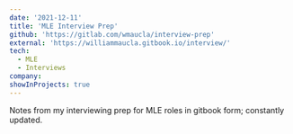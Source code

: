 ```yaml
---
date: '2021-12-11'
title: 'MLE Interview Prep'
github: 'https://gitlab.com/wmaucla/interview-prep'
external: 'https://williammaucla.gitbook.io/interview/'
tech:
  - MLE
  - Interviews
company:
showInProjects: true
---
```


Notes from my interviewing prep for MLE roles in gitbook form; constantly updated.
